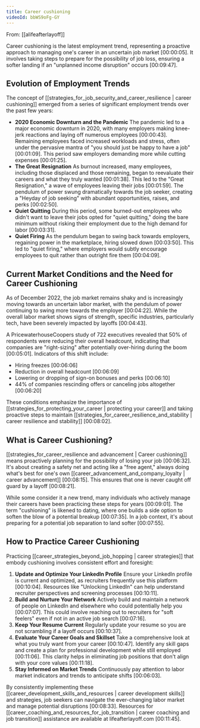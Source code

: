 ```yaml
---
title: Career cushioning
videoId: bbWS9oFg-GY
---
```


From: [[alifeafterlayoff]] <br/> 

Career cushioning is the latest employment trend, representing a proactive approach to managing one's career in an uncertain job market <a class="yt-timestamp" data-t="00:00:05">[00:00:05]</a>. It involves taking steps to prepare for the possibility of job loss, ensuring a softer landing if an "unplanned income disruption" occurs <a class="yt-timestamp" data-t="00:09:47">[00:09:47]</a>.

## Evolution of Employment Trends

The concept of [[strategies_for_job_security_and_career_resilience | career cushioning]] emerged from a series of significant employment trends over the past few years:

*   **2020 Economic Downturn and the Pandemic**
    The pandemic led to a major economic downturn in 2020, with many employers making knee-jerk reactions and laying off numerous employees <a class="yt-timestamp" data-t="00:00:43">[00:00:43]</a>. Remaining employees faced increased workloads and stress, often under the pervasive mantra of "you should just be happy to have a job" <a class="yt-timestamp" data-t="00:01:09">[00:01:09]</a>. This period saw employers demanding more while cutting expenses <a class="yt-timestamp" data-t="00:01:25">[00:01:25]</a>.
*   **The Great Resignation**
    As burnout increased, many employees, including those displaced and those remaining, began to reevaluate their careers and what they truly wanted <a class="yt-timestamp" data-t="00:01:38">[00:01:38]</a>. This led to the "Great Resignation," a wave of employees leaving their jobs <a class="yt-timestamp" data-t="00:01:59">[00:01:59]</a>. The pendulum of power swung dramatically towards the job seeker, creating a "Heyday of job seeking" with abundant opportunities, raises, and perks <a class="yt-timestamp" data-t="00:02:50">[00:02:50]</a>.
*   **Quiet Quitting**
    During this period, some burned-out employees who didn't want to leave their jobs opted for "quiet quitting," doing the bare minimum without risking their employment due to the high demand for labor <a class="yt-timestamp" data-t="00:03:31">[00:03:31]</a>.
*   **Quiet Firing**
    As the pendulum began to swing back towards employers, regaining power in the marketplace, hiring slowed down <a class="yt-timestamp" data-t="00:03:50">[00:03:50]</a>. This led to "quiet firing," where employers would subtly encourage employees to quit rather than outright fire them <a class="yt-timestamp" data-t="00:04:09">[00:04:09]</a>.

## Current Market Conditions and the Need for Career Cushioning

As of December 2022, the job market remains shaky and is increasingly moving towards an uncertain labor market, with the pendulum of power continuing to swing more towards the employer <a class="yt-timestamp" data-t="00:04:22">[00:04:22]</a>. While the overall labor market shows signs of strength, specific industries, particularly tech, have been severely impacted by layoffs <a class="yt-timestamp" data-t="00:04:43">[00:04:43]</a>.

A PricewaterhouseCoopers study of 722 executives revealed that 50% of respondents were reducing their overall headcount, indicating that companies are "right-sizing" after potentially over-hiring during the boom <a class="yt-timestamp" data-t="00:05:01">[00:05:01]</a>. Indicators of this shift include:
*   Hiring freezes <a class="yt-timestamp" data-t="00:06:06">[00:06:06]</a>
*   Reduction in overall headcount <a class="yt-timestamp" data-t="00:06:09">[00:06:09]</a>
*   Lowering or dropping of sign-on bonuses and perks <a class="yt-timestamp" data-t="00:06:10">[00:06:10]</a>
*   44% of companies rescinding offers or canceling jobs altogether <a class="yt-timestamp" data-t="00:06:20">[00:06:20]</a>

These conditions emphasize the importance of [[strategies_for_protecting_your_career | protecting your career]] and taking proactive steps to maintain [[strategies_for_career_resilience_and_stability | career resilience and stability]] <a class="yt-timestamp" data-t="00:08:02">[00:08:02]</a>.

## What is Career Cushioning?

[[strategies_for_career_resilience and advancement | Career cushioning]] means proactively planning for the possibility of losing your job <a class="yt-timestamp" data-t="00:06:32">[00:06:32]</a>. It's about creating a safety net and acting like a "free agent," always doing what's best for one's own [[career_advancement_and_company_loyalty | career advancement]] <a class="yt-timestamp" data-t="00:08:15">[00:08:15]</a>. This ensures that one is never caught off guard by a layoff <a class="yt-timestamp" data-t="00:08:21">[00:08:21]</a>.

While some consider it a new trend, many individuals who actively manage their careers have been practicing these steps for years <a class="yt-timestamp" data-t="00:09:01">[00:09:01]</a>. The term "cushioning" is likened to dating, where one builds a side option to soften the blow of a potential breakup <a class="yt-timestamp" data-t="00:07:35">[00:07:35]</a>. In a job context, it's about preparing for a potential job separation to land softer <a class="yt-timestamp" data-t="00:07:55">[00:07:55]</a>.

## How to Practice Career Cushioning

Practicing [[career_strategies_beyond_job_hopping | career strategies]] that embody cushioning involves consistent effort and foresight:

1.  **Update and Optimize Your LinkedIn Profile**
    Ensure your LinkedIn profile is current and optimized, as recruiters frequently use this platform <a class="yt-timestamp" data-t="00:10:04">[00:10:04]</a>. Resources like "Unlocking LinkedIn" can help understand recruiter perspectives and screening processes <a class="yt-timestamp" data-t="00:10:11">[00:10:11]</a>.
2.  **Build and Nurture Your Network**
    Actively build and maintain a network of people on LinkedIn and elsewhere who could potentially help you <a class="yt-timestamp" data-t="00:07:07">[00:07:07]</a>. This could involve reaching out to recruiters for "soft feelers" even if not in an active job search <a class="yt-timestamp" data-t="00:07:16">[00:07:16]</a>.
3.  **Keep Your Resume Current**
    Regularly update your resume so you are not scrambling if a layoff occurs <a class="yt-timestamp" data-t="00:10:37">[00:10:37]</a>.
4.  **Evaluate Your Career Goals and Skillset**
    Take a comprehensive look at what you truly want from your career <a class="yt-timestamp" data-t="00:10:47">[00:10:47]</a>. Identify any skill gaps and create a plan for professional development while still employed <a class="yt-timestamp" data-t="00:11:06">[00:11:06]</a>. This clarity helps in eliminating job positions that don't align with your core values <a class="yt-timestamp" data-t="00:11:18">[00:11:18]</a>.
5.  **Stay Informed on Market Trends**
    Continuously pay attention to labor market indicators and trends to anticipate shifts <a class="yt-timestamp" data-t="00:06:03">[00:06:03]</a>.

By consistently implementing these [[career_development_skills_and_resources | career development skills]] and strategies, job seekers can navigate the ever-changing labor market and manage potential disruptions <a class="yt-timestamp" data-t="00:08:33">[00:08:33]</a>. Resources for [[career_coaching_and_resources_for_job_transition | career coaching and job transition]] assistance are available at lifeafterlayoff.com <a class="yt-timestamp" data-t="00:11:45">[00:11:45]</a>.